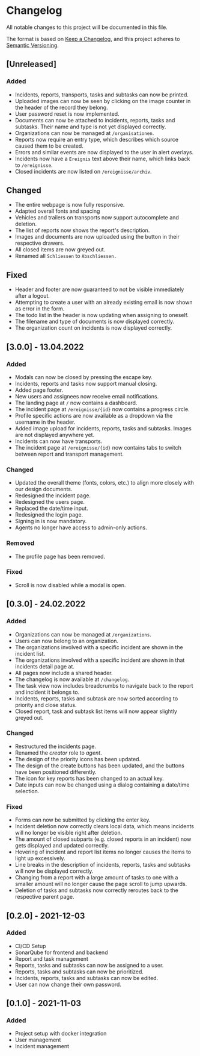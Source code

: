 # Changelog
All notable changes to this project will be documented in this file.

The format is based on [Keep a Changelog](https://keepachangelog.com/en/1.0.0/),
and this project adheres to [Semantic Versioning](https://semver.org/spec/v2.0.0.html).

## [Unreleased]
### Added
- Incidents, reports, transports, tasks and subtasks can now be printed.
- Uploaded images can now be seen by clicking on the image counter in the header of the record they belong.
- User password reset is now implemented.
- Documents can now be attached to incidents, reports, tasks and subtasks. Their name and type is not yet displayed correctly.
- Organizations can now be managed at `/organisationen`.
- Reports now require an entry type, which describes which source caused them to be created.
- Errors and similar events are now displayed to the user in alert overlays.
- Incidents now have a `Ereignis` text above their name, which links back to `/ereignisse`.
- Closed incidents are now listed on `/ereignisse/archiv`.

## Changed
- The entire webpage is now fully responsive.
- Adapted overall fonts and spacing
- Vehicles and trailers on transports now support autocomplete and deletion.
- The list of reports now shows the report's description.
- Images and documents are now uploaded using the button in their respective drawers.
- All closed items are now greyed out.
- Renamed all `Schliessen` to `Abschliessen.`

## Fixed
- Header and footer are now guaranteed to not be visible immediately after a logout.
- Attempting to create a user with an already existing email is now shown as error in the form.
- The todo list in the header is now updating when assigning to oneself.
- The filename and type of documents is now displayed correctly.
- The organization count on incidents is now displayed correctly.

## [3.0.0] - 13.04.2022
### Added
- Modals can now be closed by pressing the escape key.
- Incidents, reports and tasks now support manual closing.
- Added page footer.
- New users and assignees now receive email notifications.
- The landing page at `/` now contains a dashboard.
- The incident page at `/ereignisse/{id}` now contains a progress circle.
- Profile specific actions are now available as a dropdown via the username in the header.
- Added image upload for incidents, reports, tasks and subtasks. Images are not displayed anywhere yet.
- Incidents can now have transports.
- The incident page at `/ereignisse/{id}` now contains tabs to switch between report and transport management.

### Changed
- Updated the overall theme (fonts, colors, etc.) to align more closely with our design documents.
- Redesigned the incident page.
- Redesigned the users page.
- Replaced the date/time input.
- Redesigned the login page.
- Signing in is now mandatory.
- Agents no longer have access to admin-only actions.

### Removed
- The profile page has been removed.

### Fixed
- Scroll is now disabled while a modal is open.

## [0.3.0] - 24.02.2022
### Added
- Organizations can now be managed at `/organizations`.
- Users can now belong to an organization.
- The organizations involved with a specific incident are shown in the incident list.
- The organizations involved with a specific incident are shown in that incidents detail page at.
- All pages now include a shared header.
- The changelog is now available at `/changelog`.
- The task view now includes breadcrumbs to navigate back to the report and incident it belongs to.
- Incidents, reports, tasks and subtask are now sorted according to priority and close status.
- Closed report, task and subtask list items will now appear slightly greyed out.

### Changed
- Restructured the incidents page.
- Renamed the _creator_ role to _agent_.
- The design of the priority icons has been updated.
- The design of the create buttons has been updated, and the buttons have been positioned differently.
- The icon for key reports has been changed to an actual key.
- Date inputs can now be changed using a dialog containing a date/time selection.

### Fixed
- Forms can now be submitted by clicking the enter key.
- Incident deletion now correctly clears local data, which means incidents will no longer be visible right after deletion.
- The amount of closed subparts (e.g. closed reports in an incident) now gets displayed and updated correctly.
- Hovering of incident and report list items no longer causes the items to light up excessively.
- Line breaks in the description of incidents, reports, tasks and subtasks will now be displayed correctly.
- Changing from a report with a large amount of tasks to one with a smaller amount will no longer cause the page scroll to jump upwards.
- Deletion of tasks and subtasks now correctly reroutes back to the respective parent page.

## [0.2.0] - 2021-12-03
### Added
- CI/CD Setup
- SonarQube for frontend and backend
- Report and task management
- Reports, tasks and subtasks can now be assigned to a user.
- Reports, tasks and subtasks can now be prioritized.
- Incidents, reports, tasks and subtasks can now be edited.
- User can now change their own password.

## [0.1.0] - 2021-11-03
### Added
- Project setup with docker integration
- User management
- Incident management
